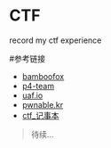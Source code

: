 # CTF
record my ctf experience

#参考链接
* [bamboofox](https://bamboofox.github.io/)
* [p4-team]()
* [uaf.io](http://uaf.io/)
* [pwnable.kr](http://pwnable.kr/)
* [ctf_记事本](http://rk700.github.io/)

> 待续...

